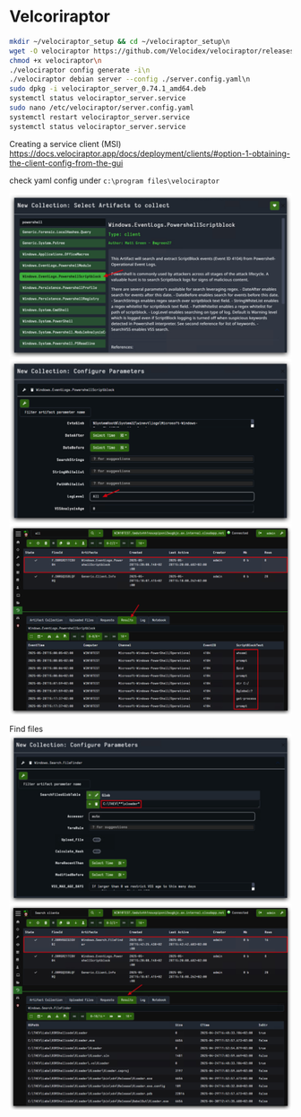 # Velcoriraptor
```bash
mkdir ~/velociraptor_setup && cd ~/velociraptor_setup\n
wget -O velociraptor https://github.com/Velocidex/velociraptor/releases/download/v0.74/velociraptor-v0.74.1-linux-amd64\n
chmod +x velociraptor\n
./velociraptor config generate -i\n
./velociraptor debian server --config ./server.config.yaml\n
sudo dpkg -i velociraptor_server_0.74.1_amd64.deb
systemctl status velociraptor_server.service
sudo nano /etc/velociraptor/server.config.yaml
systemctl restart velociraptor_server.service
systemctl status velociraptor_server.service
```

Creating a service client (MSI)
<https://docs.velociraptor.app/docs/deployment/clients/#option-1-obtaining-the-client-config-from-the-gui>

check yaml config under `c:\program files\velociraptor`

![Screenshot](./images/veloci_pwsh.jpg)
![Screenshot](./images/veloci_param.jpg)
![Screenshot](./images/veloci_result.jpg)

Find files
![Screenshot](./images/veloci_files.jpg)
![Screenshot](./images/veloci_filesresult.jpg)